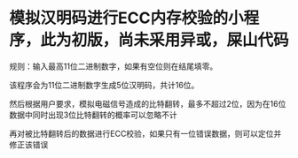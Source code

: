 # 模拟汉明码进行ECC内存校验的小程序，此为初版，尚未采用异或，屎山代码

规则：输入最高11位二进制数字，如果有空位则在结尾填零。

该程序会为11位二进制数字生成5位汉明码，共计16位。

然后根据用户要求，模拟电磁信号造成的比特翻转，最多不超过2位，因为在16位数据中同时出现3位比特翻转的概率可以忽略不计

再对被比特翻转后的数据进行ECC校验，如果只有一位错误数据，则可以定位并修正该错误

